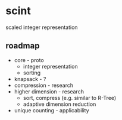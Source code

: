 # scint
scaled integer representation

## roadmap

* core - proto
  * integer representation
  * sorting
* knapsack - ?
* compression - research
* higher dimension - research
  * sort, compress (e.g. similar to R-Tree)
  * adaptive dimension reduction
* unique counting - applicability
